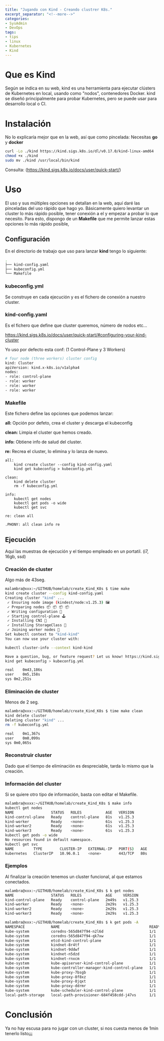 ```yaml
---
title: "Jugando con Kind - Creando clustrer K8s."
excerpt_separator: "<!--more-->"
categories:
- SysAdmin
- DevOps
tags:
- tips
- linux
- Kubernetes
- Kind
---
```

# Que es Kind
Según se indica en su web, kind es una herramienta para ejecutar clústers de Kubernetes en local, usando como "nodos", contenedores Docker.
kind se diseñó principalmente para probar Kubernetes, pero se puede usar para desarrollo local o CI.
<!--more-->

# Instalación
No lo explicaría mejor que en la web, así que como pincelada:
Necesitas **go** y **docker**

```bash
curl -Lo ./kind https://kind.sigs.k8s.io/dl/v0.17.0/kind-linux-amd64
chmod +x ./kind
sudo mv ./kind /usr/local/bin/kind
```

Consulta: (https://kind.sigs.k8s.io/docs/user/quick-start/)



# Uso
El uso y sus múltiples opciones se detallan en la web, aquí daré las pinceladas del uso rápido que hago yo.
Básicamente quiero levantar un cluster lo más rápido posible, tener conexión a el y empezar a probar lo que necesito. Para esto, dispongo de un **Makefile** que me permite lanzar estas opciones lo más rápido posible,

## Configuración

En el directorio de trabajo que uso para lanzar **kind** tengo lo siguiente:
```bash
.
├── kind-config.yaml
├── kubeconfig.yml
└── Makefile
```

### kubeconfig.yml

Se construye en cada ejecución y es el fichero de conexión a nuestro cluster.

### kind-config.yaml

Es el fichero que define que cluster queremos, número de nodos etc...

https://kind.sigs.k8s.io/docs/user/quick-start/#configuring-your-kind-cluster

Yo uso por defecto esta conf: (1 Control-Plane y 3 Workers)

```bash
# four node (three workers) cluster config
kind: Cluster
apiVersion: kind.x-k8s.io/v1alpha4
nodes:
- role: control-plane
- role: worker
- role: worker
- role: worker
```

### Makefile

Este fichero define las opciones que podemos lanzar:

**all:** Opción por defeto, crea el cluster y descarga el kubeconfig

**clean:** Limpia el cluster que hemos creado.

**info:** Obtiene info de salud del cluster.

**re:** Recrea el cluster, lo elimina y lo lanza de nuevo.

```
all:
	kind create cluster --config kind-config.yaml
	kind get kubeconfig > kubeconfig.yml

clean:
	kind delete cluster
	rm -f kubeconfig.yml

info:
	kubectl get nodes
	kubectl get pods -o wide
	kubectl get svc

re: clean all

.PHONY: all clean info re
```

## Ejecución
Aquí las muestras de ejecución y el tiempo empleado en un portatil. (i7, 16gb, ssd)

### Creación de cluster
Algo más de 43seg.

```bash
malambra@xxx:~/GITHUB/homelab/create_Kind_K8s $ time make 
kind create cluster --config kind-config.yaml
Creating cluster "kind" ...
 ✓ Ensuring node image (kindest/node:v1.25.3) 🖼
 ✓ Preparing nodes 📦 📦 📦 📦  
 ✓ Writing configuration 📜 
 ✓ Starting control-plane 🕹️ 
 ✓ Installing CNI 🔌 
 ✓ Installing StorageClass 💾 
 ✓ Joining worker nodes 🚜 
Set kubectl context to "kind-kind"
You can now use your cluster with:

kubectl cluster-info --context kind-kind

Have a question, bug, or feature request? Let us know! https://kind.sigs.k8s.io/#community 🙂
kind get kubeconfig > kubeconfig.yml

real	0m43,186s
user	0m5,158s
sys	0m2,251s
```

### Eliminación de cluster
Menos de 2 seg.

```bash
malambra@xxx:~/GITHUB/homelab/create_Kind_K8s $ time make clean
kind delete cluster
Deleting cluster "kind" ...
rm -f kubeconfig.yml

real	0m1,367s
user	0m0,099s
sys	0m0,065s
```

### Reconstruir cluster
Dado que el tiempo de eliminación es despreciable, tarda lo mismo que la creación.

### Información del cluster
Si se quiere otro tipo de información, basta con editar el Makefile.

```bash
malambra@xxxx:~/GITHUB/homelab/create_Kind_K8s $ make info
kubectl get nodes
NAME                 STATUS   ROLES           AGE   VERSION
kind-control-plane   Ready    control-plane   81s   v1.25.3
kind-worker          Ready    <none>          61s   v1.25.3
kind-worker2         Ready    <none>          61s   v1.25.3
kind-worker3         Ready    <none>          61s   v1.25.3
kubectl get pods -o wide
No resources found in default namespace.
kubectl get svc
NAME         TYPE        CLUSTER-IP   EXTERNAL-IP   PORT(S)   AGE
kubernetes   ClusterIP   10.96.0.1    <none>        443/TCP   80s
```

### Ejemplos
Al finalizar la creación tenemos un cluster funcional, al que estamos conectados.

```bash
malambra@xxx:~/GITHUB/homelab/create_Kind_K8s $ k get nodes
NAME                 STATUS   ROLES           AGE     VERSION
kind-control-plane   Ready    control-plane   2m49s   v1.25.3
kind-worker          Ready    <none>          2m29s   v1.25.3
kind-worker2         Ready    <none>          2m29s   v1.25.3
kind-worker3         Ready    <none>          2m29s   v1.25.3
```

```bash
malambra@xxx:~/GITHUB/homelab/create_Kind_K8s $ k get pods -A
NAMESPACE            NAME                                         READY   STATUS    RESTARTS   AGE
kube-system          coredns-565d847f94-n2l6d                     1/1     Running   0          3m17s
kube-system          coredns-565d847f94-qk7xw                     1/1     Running   0          3m17s
kube-system          etcd-kind-control-plane                      1/1     Running   0          3m30s
kube-system          kindnet-8r4tf                                1/1     Running   0          3m13s
kube-system          kindnet-9ddwf                                1/1     Running   0          3m13s
kube-system          kindnet-n5dzd                                1/1     Running   0          3m17s
kube-system          kindnet-rnxcm                                1/1     Running   0          3m13s
kube-system          kube-apiserver-kind-control-plane            1/1     Running   0          3m30s
kube-system          kube-controller-manager-kind-control-plane   1/1     Running   0          3m30s
kube-system          kube-proxy-7bsgb                             1/1     Running   0          3m17s
kube-system          kube-proxy-8f8xz                             1/1     Running   0          3m13s
kube-system          kube-proxy-8jqxt                             1/1     Running   0          3m13s
kube-system          kube-proxy-ddrmr                             1/1     Running   0          3m13s
kube-system          kube-scheduler-kind-control-plane            1/1     Running   0          3m30s
local-path-storage   local-path-provisioner-684f458cdd-j47vs      1/1     Running   0          3m17s
```

# Conclusión
Ya no hay escusa para no jugar con un cluster, si nos cuesta menos de 1min tenerlo listo¡¡¡